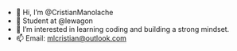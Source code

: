 - 👋 Hi, I’m @CristianManolache
- 🌱 Student at @lewagon
- 👀 I’m interested in learning coding and building a strong mindset.
- 📫 Email: mlcristian@outlook.com
<!---
CristianManolache/CristianManolache is a ✨ special ✨ repository because its `README.md` (this file) appears on your GitHub profile.
You can click the Preview link to take a look at your changes.
--->
